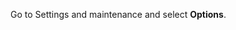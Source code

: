 <!-- markdownlint-disable-file MD041 -->
Go to Settings and maintenance and select <i class="ph ph-sliders-horizontal" aria-hidden="true"></i> **Options**.

